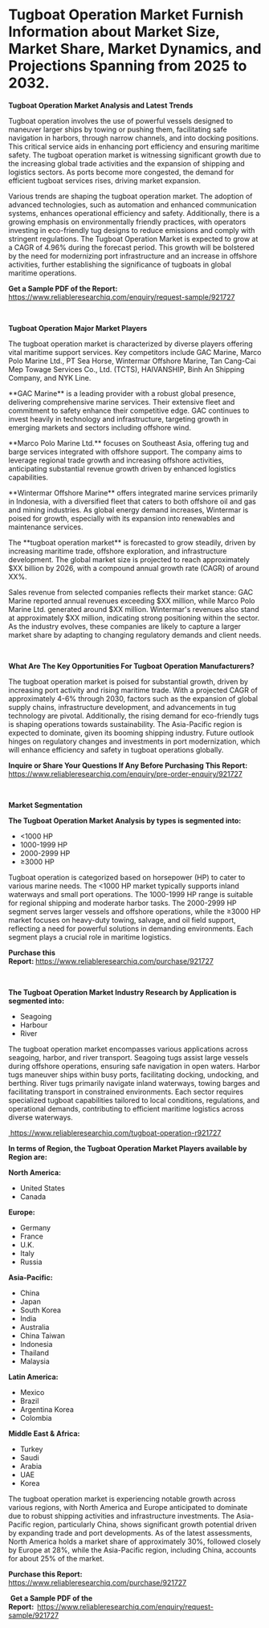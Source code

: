 <p><h1>Tugboat Operation Market Furnish Information about Market Size, Market Share, Market Dynamics, and Projections Spanning from 2025 to 2032.</h1></p><p><strong>Tugboat Operation Market Analysis and Latest Trends</strong></p>
<p><p>Tugboat operation involves the use of powerful vessels designed to maneuver larger ships by towing or pushing them, facilitating safe navigation in harbors, through narrow channels, and into docking positions. This critical service aids in enhancing port efficiency and ensuring maritime safety. The tugboat operation market is witnessing significant growth due to the increasing global trade activities and the expansion of shipping and logistics sectors. As ports become more congested, the demand for efficient tugboat services rises, driving market expansion.</p><p>Various trends are shaping the tugboat operation market. The adoption of advanced technologies, such as automation and enhanced communication systems, enhances operational efficiency and safety. Additionally, there is a growing emphasis on environmentally friendly practices, with operators investing in eco-friendly tug designs to reduce emissions and comply with stringent regulations. The Tugboat Operation Market is expected to grow at a CAGR of 4.96% during the forecast period. This growth will be bolstered by the need for modernizing port infrastructure and an increase in offshore activities, further establishing the significance of tugboats in global maritime operations.</p></p>
<p><strong>Get a Sample PDF of the Report:&nbsp;</strong> <a href="https://www.reliableresearchiq.com/enquiry/request-sample/921727?utm_campaign=1900&utm_medium=2&utm_source=Github&utm_content=ia&utm_term=16042025&utm_id=tugboat-operation">https://www.reliableresearchiq.com/enquiry/request-sample/921727</a></p>
<p>&nbsp;</p>
<p><strong>Tugboat Operation Major Market Players</strong></p>
<p><p>The tugboat operation market is characterized by diverse players offering vital maritime support services. Key competitors include GAC Marine, Marco Polo Marine Ltd., PT Sea Horse, Wintermar Offshore Marine, Tan Cang-Cai Mep Towage Services Co., Ltd. (TCTS), HAIVANSHIP, Binh An Shipping Company, and NYK Line.</p><p>**GAC Marine** is a leading provider with a robust global presence, delivering comprehensive marine services. Their extensive fleet and commitment to safety enhance their competitive edge. GAC continues to invest heavily in technology and infrastructure, targeting growth in emerging markets and sectors including offshore wind.</p><p>**Marco Polo Marine Ltd.** focuses on Southeast Asia, offering tug and barge services integrated with offshore support. The company aims to leverage regional trade growth and increasing offshore activities, anticipating substantial revenue growth driven by enhanced logistics capabilities.</p><p>**Wintermar Offshore Marine** offers integrated marine services primarily in Indonesia, with a diversified fleet that caters to both offshore oil and gas and mining industries. As global energy demand increases, Wintermar is poised for growth, especially with its expansion into renewables and maintenance services.</p><p>The **tugboat operation market** is forecasted to grow steadily, driven by increasing maritime trade, offshore exploration, and infrastructure development. The global market size is projected to reach approximately $XX billion by 2026, with a compound annual growth rate (CAGR) of around XX%.</p><p>Sales revenue from selected companies reflects their market stance: GAC Marine reported annual revenues exceeding $XX million, while Marco Polo Marine Ltd. generated around $XX million. Wintermar's revenues also stand at approximately $XX million, indicating strong positioning within the sector. As the industry evolves, these companies are likely to capture a larger market share by adapting to changing regulatory demands and client needs.</p></p>
<p>&nbsp;</p>
<p><strong>What Are The Key Opportunities For Tugboat Operation Manufacturers?</strong></p>
<p><p>The tugboat operation market is poised for substantial growth, driven by increasing port activity and rising maritime trade. With a projected CAGR of approximately 4-6% through 2030, factors such as the expansion of global supply chains, infrastructure development, and advancements in tug technology are pivotal. Additionally, the rising demand for eco-friendly tugs is shaping operations towards sustainability. The Asia-Pacific region is expected to dominate, given its booming shipping industry. Future outlook hinges on regulatory changes and investments in port modernization, which will enhance efficiency and safety in tugboat operations globally.</p></p>
<p><strong>Inquire or Share Your Questions If Any Before Purchasing This Report:</strong> <a href="https://www.reliableresearchiq.com/enquiry/pre-order-enquiry/921727?utm_campaign=1900&utm_medium=2&utm_source=Github&utm_content=ia&utm_term=16042025&utm_id=tugboat-operation">https://www.reliableresearchiq.com/enquiry/pre-order-enquiry/921727</a></p>
<p>&nbsp;</p>
<p><strong>Market Segmentation</strong></p>
<p><strong>The Tugboat Operation Market Analysis by types is segmented into:</strong></p>
<p><ul><li><1000 HP</li><li>1000-1999 HP</li><li>2000-2999 HP</li><li>≥3000 HP</li></ul></p>
<p><p>Tugboat operation is categorized based on horsepower (HP) to cater to various marine needs. The <1000 HP market typically supports inland waterways and small port operations. The 1000-1999 HP range is suitable for regional shipping and moderate harbor tasks. The 2000-2999 HP segment serves larger vessels and offshore operations, while the ≥3000 HP market focuses on heavy-duty towing, salvage, and oil field support, reflecting a need for powerful solutions in demanding environments. Each segment plays a crucial role in maritime logistics.</p></p>
<p><strong>Purchase this Report:&nbsp;</strong><a href="https://www.reliableresearchiq.com/purchase/921727?utm_campaign=1900&utm_medium=2&utm_source=Github&utm_content=ia&utm_term=16042025&utm_id=tugboat-operation">https://www.reliableresearchiq.com/purchase/921727</a></p>
<p>&nbsp;</p>
<p><strong>The Tugboat Operation Market Industry Research by Application is segmented into:</strong></p>
<p><ul><li>Seagoing</li><li>Harbour</li><li>River</li></ul></p>
<p><p>The tugboat operation market encompasses various applications across seagoing, harbor, and river transport. Seagoing tugs assist large vessels during offshore operations, ensuring safe navigation in open waters. Harbor tugs maneuver ships within busy ports, facilitating docking, undocking, and berthing. River tugs primarily navigate inland waterways, towing barges and facilitating transport in constrained environments. Each sector requires specialized tugboat capabilities tailored to local conditions, regulations, and operational demands, contributing to efficient maritime logistics across diverse waterways.</p></p>
<p><a href="https://www.reliableresearchiq.com/tugboat-operation-r921727?utm_campaign=1900&utm_medium=2&utm_source=Github&utm_content=ia&utm_term=16042025&utm_id=tugboat-operation">&nbsp;https://www.reliableresearchiq.com/tugboat-operation-r921727</a></p>
<p><strong>In terms of Region, the Tugboat Operation Market Players available by Region are:</strong></p>
<p>
    <p> <strong> North America: </strong>
        <ul>
            <li>United States</li>
            <li>Canada</li>
        </ul>
        </p> 
    <p> <strong> Europe: </strong>
        <ul>
            <li>Germany</li>
            <li>France</li>
            <li>U.K.</li>
            <li>Italy</li>
            <li>Russia</li>
        </ul>
        </p> 
    <p> <strong> Asia-Pacific: </strong>
        <ul>
            <li>China</li>
            <li>Japan</li>
            <li>South Korea</li>
            <li>India</li>
            <li>Australia</li>
            <li>China Taiwan</li>
            <li>Indonesia</li>
            <li>Thailand</li>
            <li>Malaysia</li>
        </ul>
        </p> 
    <p> <strong> Latin America: </strong>
        <ul>
            <li>Mexico</li>
            <li>Brazil</li>
            <li>Argentina Korea</li>
            <li>Colombia</li>
        </ul>
        </p> 
    <p> <strong> Middle East & Africa: </strong>
        <ul>
            <li>Turkey</li>
            <li>Saudi</li>
            <li>Arabia</li>
            <li>UAE</li>
            <li>Korea</li>
        </ul>
    </p>
    </p>
<p><p>The tugboat operation market is experiencing notable growth across various regions, with North America and Europe anticipated to dominate due to robust shipping activities and infrastructure investments. The Asia-Pacific region, particularly China, shows significant growth potential driven by expanding trade and port developments. As of the latest assessments, North America holds a market share of approximately 30%, followed closely by Europe at 28%, while the Asia-Pacific region, including China, accounts for about 25% of the market.</p></p>
<p><strong>Purchase this Report: </strong><a href="https://www.reliableresearchiq.com/purchase/921727?utm_campaign=1900&utm_medium=2&utm_source=Github&utm_content=ia&utm_term=16042025&utm_id=tugboat-operation">https://www.reliableresearchiq.com/purchase/921727</a></p>
<p>&nbsp;<strong>Get a Sample PDF of the Report:&nbsp;&nbsp;</strong><a href="https://www.reliableresearchiq.com/enquiry/request-sample/921727?utm_campaign=1900&utm_medium=2&utm_source=Github&utm_content=ia&utm_term=16042025&utm_id=tugboat-operation">https://www.reliableresearchiq.com/enquiry/request-sample/921727</a></p>
<p><strong></strong></p>
<p><p></p><p></p><p></p></p>